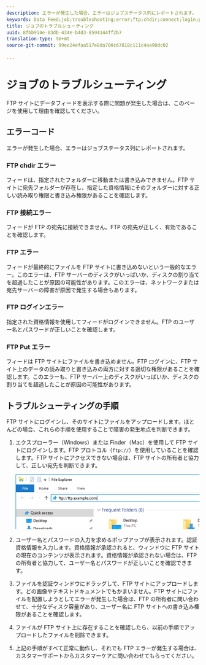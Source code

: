 ```yaml
---
description: エラーが発生した場合、エラーはジョブステータス列にレポートされます。
keywords: Data Feed;job;troubleshooting;error;ftp;chdir;connect;login;put
title: ジョブのトラブルシューティング
uuid: 8fbb914e-03db-434e-b4d3-8594144ff2b7
translation-type: tm+mt
source-git-commit: 99ee24efaa517e8da700c67818c111c4aa90dc02

---
```



# ジョブのトラブルシューティング

FTP サイトにデータフィードを表示する際に問題が発生した場合は、このページを使用して理由を確認してください。

## エラーコード

エラーが発生した場合、エラーはジョブステータス列にレポートされます。

### FTP chdir エラー

フィードは、指定されたフォルダーに移動または書き込みできません。FTP サイトに宛先フォルダーが存在し、指定した資格情報にそのフォルダーに対する正しい読み取り権限と書き込み権限があることを確認します。

### FTP 接続エラー

フィードが FTP の宛先に接続できません。FTP の宛先が正しく、有効であることを確認します。

### FTP エラー

フィードが最終的にファイルを FTP サイトに書き込めないという一般的なエラー。このエラーは、FTP サーバーのディスクがいっぱいか、ディスクの割り当てを超過したことが原因の可能性があります。このエラーは、ネットワークまたは宛先サーバーの障害が原因で発生する場合もあります。

### FTP ログインエラー

指定された資格情報を使用してフィードがログインできません。FTP のユーザー名とパスワードが正しいことを確認します。

### FTP Put エラー

フィードは FTP サイトにファイルを書き込めません。FTP ログインに、FTP サイト上のデータの読み取りと書き込みの両方に対する適切な権限があることを確認します。このエラーも、FTP サーバー上のディスクがいっぱいか、ディスクの割り当てを超過したことが原因の可能性があります。

## トラブルシューティングの手順

FTP サイトにログインし、そのサイトにファイルをアップロードします。ほとんどの場合、これらの手順を使用することで障害の発生地点を判断できます。

1. エクスプローラー（Windows）または Finder（Mac）を使用して FTP サイトにログインします。FTP プロトコル（`ftp://`）を使用していることを確認します。FTP サイトにアクセスできない場合は、FTP サイトの所有者と協力して、正しい宛先を判断できます。

   ![エクスプローラー](assets/file_explorer.png)

2. ユーザー名とパスワードの入力を求めるポップアップが表示されます。認証資格情報を入力します。資格情報が承認されると、ウィンドウに FTP サイトの現在のコンテンツが表示されます。資格情報が承認されない場合は、FTP の所有者と協力して、ユーザー名とパスワードが正しいことを確認できます。
3. ファイルを認証ウィンドウにドラッグして、FTP サイトにアップロードします。どの画像やテキストドキュメントでもかまいません。FTP サイトにファイルを配置しようとしてエラーが発生した場合は、FTP の所有者に問い合わせて、十分なディスク容量があり、ユーザー名に FTP サイトへの書き込み権限があることを確認します。
4. ファイルが FTP サイト上に存在することを確認したら、以前の手順でアップロードしたファイルを削除できます。
5. 上記の手順がすべて正常に動作し、それでも FTP エラーが発生する場合は、カスタマーサポートからカスタマーケアに問い合わせてもらってください。
